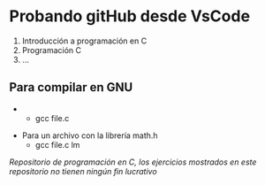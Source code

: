 # Probando gitHub desde VsCode

1. Introducción a programación en C
2. Programación C
3. ...


## Para compilar en GNU
*
    * gcc file.c
- Para un archivo con la librería math.h
    * gcc file.c lm
    


*Repositorio de programación en C, los ejercicios mostrados en este repositorio no tienen ningún fin lucrativo*